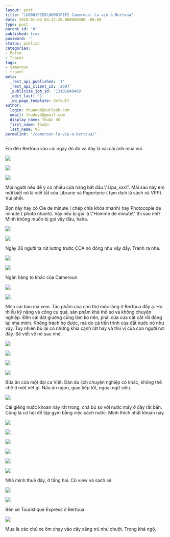 ```yaml
---
layout: post
title: "\U0001F1E8\U0001F1F2 Cameroun. La vie à Bertoua"
date: 2018-01-02 03:22:26.000000000 -08:00
type: post
parent_id: '0'
published: true
password: ''
status: publish
categories:
- Perso
- Travel
tags:
- cameroun
- travel
meta:
  _rest_api_published: '1'
  _rest_api_client_id: '2697'
  _publicize_job_id: '13101048469'
  _edit_last: '1'
  _wp_page_template: default
author:
  login: thuanvd@outlook.com
  email: thu4nvd@gmail.com
  display_name: Thuận Vũ
  first_name: Thuận
  last_name: Vũ
permalink: "/cameroun-la-vie-a-bertoua/"
---
```

<p>Em đến Bertoua vào cái ngày đó đó và đây là vài cái ảnh mua vui.</p>
<p><img  src="{{ site.baseurl }}/assets/2018/01/img_20171026_170733366_zdatemark1664065989.jpg" /></p>
<p><img  src="{{ site.baseurl }}/assets/2018/01/img_20171026_170723943_zdatemark147626983.jpg" /></p>
<p><img  src="{{ site.baseurl }}/assets/2018/01/img_20171026_170720180_zdatemark338458783.jpg" /></p>
<p>Mọi người nếu để ý có nhiều cửa hàng bắt đầu \"Lipa_xxx\". Mãi sau này em mới biết nó là viết tắt của Librarie và Paperterie ( tạm dịch là sách và VPP). Vui phết.</p>
<p>Bọn này hay có Cle de minute ( chép chìa khóa nhanh) hay Photocopie de minute ( photo nhanh). Vậy nếu bị gọi là \"Homme de minute\" thì sao nhỉ? Mình không muốn bị gọi vậy đâu, haha.</p>
<p><img  src="{{ site.baseurl }}/assets/2018/01/img_20171026_133008690_zdatemark1570816682.jpg" /></p>
<p><img  src="{{ site.baseurl }}/assets/2018/01/img_20171026_090802766_zdatemark1475560639.jpg" /></p>
<p>Ngày 26 người ta rút lương trước CCA nó đông như vậy đấy. Tránh ra nhé.</p>
<p><img  src="{{ site.baseurl }}/assets/2018/01/img_20171026_090811725_zdatemark1689110497.jpg" /></p>
<p><img  src="{{ site.baseurl }}/assets/2018/01/img_20171026_090743987_zdatemark717252375.jpg" /></p>
<p>Ngân hàng to khác của Cameroun.</p>
<p><img  src="{{ site.baseurl }}/assets/2018/01/img_20171025_140918608_zdatemark1126960538.jpg" /></p>
<p><img  src="{{ site.baseurl }}/assets/2018/01/img_20171024_152050174_zdatemark1823611205.jpg" /></p>
<p>Nhìn cái bàn mà xem. Tác phẩm của chú thợ mộc làng ở Bertoua đấy ạ. Họ thiếu kỹ năng và công cụ quá, sản phẩm khá thô sơ và không chuyên nghiệp. Đến cái dát giường cũng làm ko nên, phải cưa cưa cắt cắt rồi đóng tại nhà mình. Không trách họ được, mà do cả tiến trình của đất nước nó như vậy. Tuy nhiên bù lại có những khía cạnh rất hay và thú vị của con người nơi đây. Sẽ viết về nó sau nhé. </p>
<p><img  src="{{ site.baseurl }}/assets/2018/01/img_20171024_152100004_zdatemark735111884.jpg" /></p>
<p><img  src="{{ site.baseurl }}/assets/2018/01/img_20171024_152108124_zdatemark169174258.jpg" /></p>
<p><img  src="{{ site.baseurl }}/assets/2018/01/received_10210808149264577541782953.jpeg\" /></p>
<p><img  src="{{ site.baseurl }}/assets/2018/01/img_20171023_125635895_zdatemark1524469505.jpg" /></p>
<p>Bữa ăn của một đại ca Việt. Dân du lịch chuyện nghiệp có khác, không thể chê ở một nét gì. Nấu ăn ngon, giao tiếp tốt, ngoại ngữ siêu.</p>
<p><img  src="{{ site.baseurl }}/assets/2018/01/img_20171023_173718077_zdatemark887449064.jpg" /></p>
<p>Cái giếng nước khoan này rất trong, chả bù so với nước máy ở đây rất bẩn. Cũng là cơ hội để tập gym bằng việc xách nước. Mình thích nhất khoản này.</p>
<p><img  src="{{ site.baseurl }}/assets/2018/01/img_20171023_092716141_zdatemark926684999.jpg" /></p>
<p><img  src="{{ site.baseurl }}/assets/2018/01/img-20171022-wa00061482900834.jpg" /></p>
<p><img  src="{{ site.baseurl }}/assets/2018/01/img_20171022_131516703_zdatemark1068087351.jpg" /></p>
<p><img  src="{{ site.baseurl }}/assets/2018/01/img_20171022_110545123_zdatemark531347278.jpg" /></p>
<p><img  src="{{ site.baseurl }}/assets/2018/01/img_20171022_094141387_zdatemark2003065613.jpg" /></p>
<p><img  src="{{ site.baseurl }}/assets/2018/01/img_20171021_181724574_zdatemark1751953782.jpg" /></p>
<p>Nhà mình thuê đây, ở tầng hai. Có view và sạch sẽ.</p>
<p><img  src="{{ site.baseurl }}/assets/2018/01/img_20171019_175309653_zdatemark416939764.jpg" /></p>
<p><img  src="{{ site.baseurl }}/assets/2018/01/img_20171019_072116078_zdatemark1891036129.jpg" /></p>
<p>Bến xe Touristique Express ở Bertoua.</p>
<p><img  src="{{ site.baseurl }}/assets/2018/01/img_20171019_090604919_zdatemark573322943.jpg" /></p>
<p>Mưa là các chú xe ôm chạy vào cây xăng trú như chuột. Trong khá ngộ.</p>
